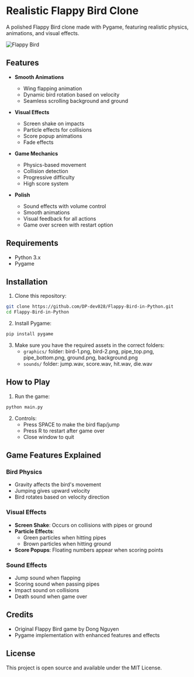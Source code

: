 # Realistic Flappy Bird Clone

A polished Flappy Bird clone made with Pygame, featuring realistic physics, animations, and visual effects.

![Flappy Bird](https://i.imgur.com/2NpYTLw.png)

## Features

- **Smooth Animations**
  - Wing flapping animation
  - Dynamic bird rotation based on velocity
  - Seamless scrolling background and ground

- **Visual Effects**
  - Screen shake on impacts
  - Particle effects for collisions
  - Score popup animations
  - Fade effects

- **Game Mechanics**
  - Physics-based movement
  - Collision detection
  - Progressive difficulty
  - High score system

- **Polish**
  - Sound effects with volume control
  - Smooth animations
  - Visual feedback for all actions
  - Game over screen with restart option

## Requirements

- Python 3.x
- Pygame

## Installation

1. Clone this repository:
```bash
git clone https://github.com/DP-dev028/Flappy-Bird-in-Python.git
cd Flappy-Bird-in-Python
```

2. Install Pygame:
```bash
pip install pygame
```

3. Make sure you have the required assets in the correct folders:
   - `graphics/` folder: bird-1.png, bird-2.png, pipe_top.png, pipe_bottom.png, ground.png, background.png
   - `sounds/` folder: jump.wav, score.wav, hit.wav, die.wav

## How to Play

1. Run the game:
```bash
python main.py
```

2. Controls:
   - Press SPACE to make the bird flap/jump
   - Press R to restart after game over
   - Close window to quit

## Game Features Explained

### Bird Physics
- Gravity affects the bird's movement
- Jumping gives upward velocity
- Bird rotates based on velocity direction

### Visual Effects
- **Screen Shake**: Occurs on collisions with pipes or ground
- **Particle Effects**: 
  - Green particles when hitting pipes
  - Brown particles when hitting ground
- **Score Popups**: Floating numbers appear when scoring points

### Sound Effects
- Jump sound when flapping
- Scoring sound when passing pipes
- Impact sound on collisions
- Death sound when game over

## Credits

- Original Flappy Bird game by Dong Nguyen
- Pygame implementation with enhanced features and effects

## License

This project is open source and available under the MIT License.



